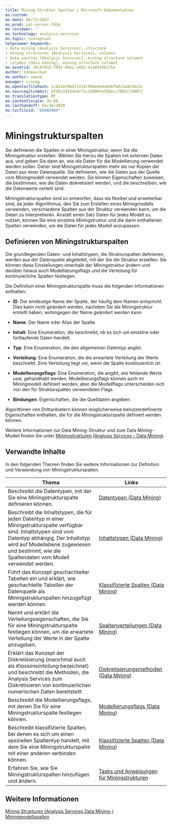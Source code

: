 ```yaml
---
title: Mining Struktur Spalten | Microsoft-Dokumentation
ms.custom: ''
ms.date: 06/13/2017
ms.prod: sql-server-2014
ms.reviewer: ''
ms.technology: analysis-services
ms.topic: conceptual
helpviewer_keywords:
- data mining [Analysis Services], structure
- mining structures [Analysis Services], columns
- data sources [Analysis Services], mining structure columns
- columns [data mining], mining structure columns
ms.assetid: 20cbf433-70d1-4b61-a462-41a8435b27b4
author: minewiskan
ms.author: owend
manager: craigg
ms.openlocfilehash: 1c843a74b831315c98deda9a9d6fb0c3a463bc5c
ms.sourcegitcommit: 6fd8c1914de4c7ac24900fe388ecc7883c740077
ms.translationtype: MT
ms.contentlocale: de-DE
ms.lasthandoff: 04/26/2020
ms.locfileid: "66083404"
---
```

# <a name="mining-structure-columns"></a>Miningstrukturspalten
  Sie definieren die Spalten in einer Miningstruktur, wenn Sie die Miningstruktur erstellen. Wählen Sie hierzu die Spalten mit externen Daten aus, und geben Sie dann an, wie die Daten für die Modellierung verwendet werden sollen. Daher sind Miningstrukturspalten mehr als nur Kopien der Daten aus einer Datenquelle. Sie definieren, wie die Daten aus der Quelle vom Miningmodell verwendet werden. Sie können Eigenschaften zuweisen, die bestimmen, wie die Daten diskretisiert werden, und die beschreiben, wie die Datenwerte verteilt sind.  
  
 Miningstrukturspalten sind so entworfen, dass sie flexibel und erweiterbar sind, da jeder Algorithmus, den Sie zum Erstellen eines Miningmodells verwenden, verschiedene Spalten aus der Struktur verwenden kann, um die Daten zu interpretieren. Anstatt einen Satz Daten für jedes Modell zu nutzen, können Sie eine einzelne Miningstruktur und die darin enthaltenen Spalten verwenden, um die Daten für jedes Modell anzupassen.  
  
## <a name="defining-mining-structure-columns"></a>Definieren von Miningstrukturspalten  
 Die grundlegenden Daten- und Inhaltstypen, die Strukturspalten definieren, werden aus der Datenquelle abgeleitet, mit der Sie die Struktur erstellen. Sie können diese Einstellungen innerhalb der Miningstruktur ändern und darüber hinaus auch Modellierungsflags und die Verteilung für kontinuierliche Spalten festlegen.  
  
 Die Definition einer Miningstrukturspalte muss die folgenden Informationen enthalten:  
  
-   **ID**: Der eindeutige Name der Spalte, der häufig dem Namen entspricht. Dies kann nicht geändert werden, nachdem Sie die Miningstruktur erstellt haben, wohingegen der Name geändert werden kann.  
  
-   **Name**: Der Name oder Alias der Spalte.  
  
-   **Inhalt**: Eine Enumeration, die beschreibt, ob es sich um einzelne oder fortlaufende Daten handelt.  
  
-   **Typ**: Eine Enumeration, die den allgemeinen Datentyp angibt.  
  
-   **Verteilung**: Eine Enumeration, die die erwartete Verteilung der Werte beschreibt. Eine Verteilung liegt vor, wenn die Spalte kontinuierlich ist.  
  
-   **Modellierungsflags**: Eine Enumeration, die angibt, wie fehlende Werte usw. gehandhabt werden. Modellierungsflags können auch im Miningmodell definiert werden, aber die Modellflags unterscheiden sich von den für Strukturspalten verwendeten Flags.  
  
-   **Bindungen**: Eigenschaften, die die Quelldaten angeben.  
  
 Algorithmen von Drittanbietern können möglicherweise benutzerdefinierte Eigenschaften enthalten, die für die Miningstrukturspalte definiert werden können.  
  
 Weitere Informationen zur Data Mining-Struktur und zum Data Mining-Modell finden Sie unter [Miningstrukturen &#40;Analysis Services – Data Mining&#41;](mining-structures-analysis-services-data-mining.md).  
  
## <a name="related-content"></a>Verwandte Inhalte  
 In den folgenden Themen finden Sie weitere Informationen zur Definition und Verwendung von Miningstrukturspalten.  
  
|Thema|Links|  
|-----------|-----------|  
|Beschreibt die Datentypen, mit der Sie eine Miningstrukturspalte definieren können.|[Datentypen &#40;Data Mining&#41;](data-types-data-mining.md)|  
|Beschreibt die Inhaltstypen, die für jeden Datentyp in einer Miningstrukturspalte verfügbar sind. Inhaltstypen sind vom Datentyp abhängig. Der Inhaltstyp wird auf Modellebene zugewiesen und bestimmt, wie die Spaltendaten vom Modell verwendet werden.|[Inhaltstypen &#40;Data Mining&#41;](content-types-data-mining.md)|  
|Führt das Konzept geschachtelter Tabellen ein und erklärt, wie geschachtelte Tabellen der Datenquelle als Miningstrukturspalten hinzugefügt werden können.|[Klassifizierte Spalten &#40;Data Mining&#41;](classified-columns-data-mining.md)|  
|Nennt und erklärt die Verteilungseigenschaften, die Sie für eine Miningstrukturspalte festlegen können, um die erwartete Verteilung der Werte in der Spalte anzugeben.|[Spaltenverteilungen &#40;Data Mining&#41;](column-distributions-data-mining.md)|  
|Erklärt das Konzept der Diskretisierung (manchmal auch als *Klasseneinteilung* bezeichnet) und beschreibt die Methoden, die Analysis Services zum Diskretisieren von kontinuierlichen numerischen Daten bereitstellt.|[Diskretisierungsmethoden &#40;Data Mining&#41;](discretization-methods-data-mining.md)|  
|Beschreibt die Modellierungsflags, mit denen Sie für eine Miningstrukturspalte festlegen können.|[Modellierungsflags &#40;Data Mining&#41;](modeling-flags-data-mining.md)|  
|Beschreibt klassifizierte Spalten, bei denen es sich um einen speziellen Spaltentyp handelt, mit dem Sie eine Miningstrukturspalte mit einer anderen verbinden können.|[Klassifizierte Spalten &#40;Data Mining&#41;](classified-columns-data-mining.md)|  
|Erfahren Sie, wie Sie Miningstrukturspalten hinzufügen und ändern.|[Tasks und Anweisungen für Miningstrukturen](mining-structure-tasks-and-how-tos.md)|  
  
## <a name="see-also"></a>Weitere Informationen  
 [Mining Strukturen &#40;Analysis Services Data Mining-&#41;](mining-structures-analysis-services-data-mining.md)   
 [Miningmodellspalten](mining-model-columns.md)  
  
  
